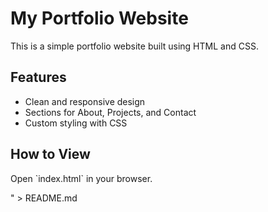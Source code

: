 ﻿# My Portfolio Website

This is a simple portfolio website built using HTML and CSS.

## Features
- Clean and responsive design
- Sections for About, Projects, and Contact
- Custom styling with CSS

## How to View
Open \`index.html\` in your browser.


" > README.md

